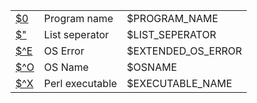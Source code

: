 
<table>
<tr><td><a href="https://github.com/ReneNyffenegger/about-perl/blob/master/variables/0___name_of_program.pl"           >$0 </a></td><td>Program name      </td><td>$PROGRAM_NAME     </td></tr>
<tr><td><a href="https://github.com/ReneNyffenegger/about-perl/blob/master/variables/___list_seperator_(apostrophe).pl">$" </a></td><td>List seperator    </td><td>$LIST_SEPERATOR   </td></tr>
<tr><td><a href="https://github.com/ReneNyffenegger/about-perl/blob/master/variables/%5EE__os_error_info.pl"           >$^E</a></td><td>OS Error          </td><td>$EXTENDED_OS_ERROR</td></tr>
<tr><td><a href="https://github.com/ReneNyffenegger/about-perl/blob/master/variables/%5EO__platform.pl"                >$^O</a></td><td>OS Name           </td><td>$OSNAME           </td></tr>
<tr><td><a href="https://github.com/ReneNyffenegger/about-perl/blob/master/variables/%5EX__perl_executable.pl"         >$^X</a></td><td>Perl executable   </td><td>$EXECUTABLE_NAME  </td></tr>
</table>
